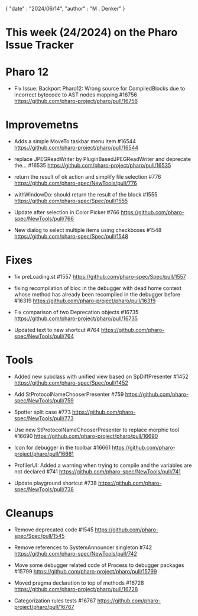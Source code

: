 {
	"date" : "2024/06/14",
	"author" : "M . Denker"
}



# This week (24/2024) on the Pharo Issue Tracker



# Pharo 12

- Fix Issue: Backport Pharo12: Wrong source for CompiledBlocks due to incorrect bytecode to AST nodes mapping #16756
	https://github.com/pharo-project/pharo/pull/16756


# Improvemetns

- Adds a simple MoveTo taskbar menu item #16544
	https://github.com/pharo-project/pharo/pull/16544
	
- replace JPEGReadWriter by PluginBasedJPEGReadWriter and deprecate the… #16535
	https://github.com/pharo-project/pharo/pull/16535
	
- return the result of ok action and simplify file selection #776
	https://github.com/pharo-spec/NewTools/pull/776
	
- withWindowDo: should return the result of the block #1555
	https://github.com/pharo-spec/Spec/pull/1555

- Update after selection in Color Picker #766
	https://github.com/pharo-spec/NewTools/pull/766
	
- New dialog to select multiple items using checkboxes #1548
	https://github.com/pharo-spec/Spec/pull/1548


# Fixes

- fix preLoading.st #1557
	https://github.com/pharo-spec/Spec/pull/1557

- fixing recompilation of bloc in the debugger with dead home context whose method has already been recompiled in the debugger before #16319
	https://github.com/pharo-project/pharo/pull/16319

- Fix comparison of two Deprecation objects #16735
	https://github.com/pharo-project/pharo/pull/16735

- Updated text to new shortcut #764
	https://github.com/pharo-spec/NewTools/pull/764


# Tools

- Added new subclass with unified view based on SpDiffPresenter #1452
	https://github.com/pharo-spec/Spec/pull/1452

- Add StProtocolNameChooserPresenter #759
	https://github.com/pharo-spec/NewTools/pull/759

- Spotter split case #773
	https://github.com/pharo-spec/NewTools/pull/773

- Use new StProtocolNameChooserPresenter to replace morphic tool #16690
	https://github.com/pharo-project/pharo/pull/16690
	
- Icon for debugger in the toolbar #16661
	https://github.com/pharo-project/pharo/pull/16661
	
- ProfilerUI: Added a warning when trying to compile and the variables are not declared #741
	https://github.com/pharo-spec/NewTools/pull/741
	
- Update playground shortcut #738
	https://github.com/pharo-spec/NewTools/pull/738


# Cleanups

- Remove deprecated code #1545
	https://github.com/pharo-spec/Spec/pull/1545

- Remove references to SystemAnnouncer singleton #742
	https://github.com/pharo-spec/NewTools/pull/742

- Move some debugger related code of Process to debugger packages #15799
	https://github.com/pharo-project/pharo/pull/15799

- Moved pragma declaration to top of methods #16728
	https://github.com/pharo-project/pharo/pull/16728

- Categorization rules tests #16767
	https://github.com/pharo-project/pharo/pull/16767